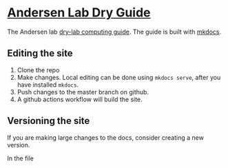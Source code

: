 # [Andersen Lab Dry Guide](http://andersenlab.org/dry-guide/)

The Andersen lab [dry-lab computing guide](http://andersenlab.org/dry-guide/). The guide is built with [mkdocs](http://www.mkdocs.org/).

## Editing the site

1. Clone the repo
1. Make changes. Local editing can be done using `mkdocs serve`, after you have installed `mkdocs`.
1. Push changes to the master branch on github.
1. A github actions workflow will build the site.

## Versioning the site

If you are making large changes to the docs, consider creating a new version.

In the file 